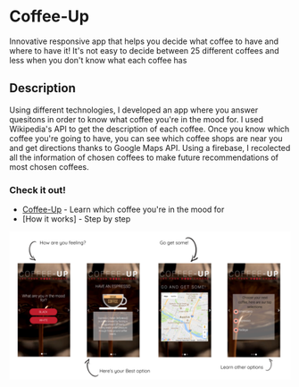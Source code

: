# Coffee-Up

Innovative responsive app that helps you decide what coffee to have and where to have it! It's not easy to decide between 25 different coffees and less when you don't know what each coffee has

## Description

Using different technologies, I developed an app where you answer quesitons in order to know what coffee you're in the mood for. I used Wikipedia's API to get the description of each coffee. Once you know which coffee you're going to have, you can see which coffee shops are near you and get directions thanks to Google Maps API. Using a firebase, I recolected all the information of chosen coffees to make future recommendations of most chosen coffees.

### Check it out!

* [Coffee-Up](https://franciscaechague.github.io/coffeeUp/) - Learn which coffee you're in the mood for
* [How it works] - Step by step

![Step 1](/assets/images/stepByStep.png?raw=true "Step By Step")
